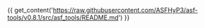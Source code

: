 {{ get_content('https://raw.githubusercontent.com/ASFHyP3/asf-tools/v0.8.1/src/asf_tools/README.md') }}
